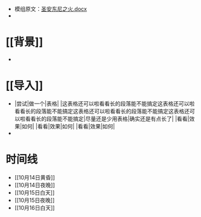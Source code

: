 - 模组原文：[圣安东尼之火.docx](../assets/圣安东尼之火_1630855461593_0.docx)
-
# [[背景]]
-
# [[导入]]
-
  |尝试|做一个|表格|
  |这表格还可以啦看看长的段落能不能搞定这表格还可以啦看看长的段落能不能搞定这表格还可以啦看看长的段落能不能搞定这表格还可以啦看看长的段落能不能搞定|尽量还是少用表格|确实还是有点长了|
  |看看|效果|如何|
  |看看|效果|如何|
  |看看|效果|如何|
-
# 时间线
- [[10月14日黄昏]]
- [[10月14日夜晚]]
- [[10月15日白天]]
- [[10月15日夜晚]]
- [[10月16日白天]]